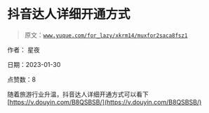 # 抖音达人详细开通方式

> 原文：[`www.yuque.com/for_lazy/xkrm14/muxfor2saca8fsz1`](https://www.yuque.com/for_lazy/xkrm14/muxfor2saca8fsz1)

作者： 星夜 

日期：2023-01-30 

点赞数：8 

随着旅游行业升温，抖音达人详细开通方式可以看下 [https://v.douyin.com/B8QSBSB/](https://v.douyin.com/B8QSBSB/) 

